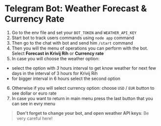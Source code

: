 # Telegram Bot: Weather Forecast & Currency Rate

1. Go to the env file and set your `BOT_TOKEN` and `WEATHER_API_KEY `
2. Start bot to track users commands using `node app` command
3. Then go to the chat with bot and send him `/start` command
4. Then you will the menu of operations you can perform with the bot. Select **Forecast in Krivij Rih** or **Currency rate**
5. In case you will choose the weather option:
-  select the option with _3_ hours interval to get know weather for next few days in the interval of 3 hours for Krivij Rih
-  for bigger interval in 6 hours select the second option
6. Otherwise if you will select currency option:
   choose `USD` / `EUR` button to see dollar or euro rate
7. In case you want to return in main menu press the last button that you can see in evry menu

> **Don't forget to change your bot, and open weather API keys**: Be very careful here!
